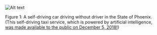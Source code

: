 ![Alt text](https://github.com/JordanMicahBennett/Live-ITS-2019-Artificial-Neural-Network-TutorialCode/blob/master/images/SummaryHeaderImage.png "default page")


Figure 1: A self-driving car driving without driver in the State of Phoenix. (This self-driving taxi service, which is powered by artificial intelligence, [was made available to the public on December 5, 2018!](https://www.youtube.com/watch?v=Eq89YGbERzs))
